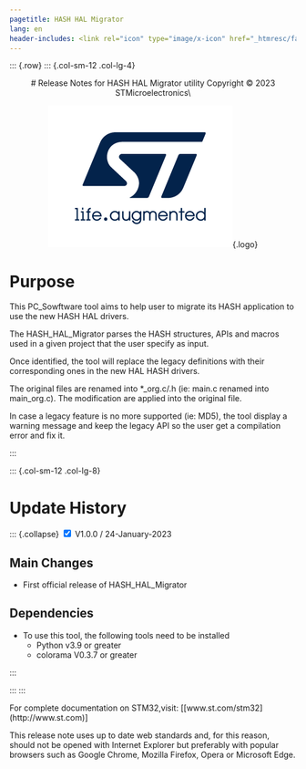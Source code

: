 ```yaml
---
pagetitle: HASH HAL Migrator
lang: en
header-includes: <link rel="icon" type="image/x-icon" href="_htmresc/favicon.png" />
---
```


::: {.row}
::: {.col-sm-12 .col-lg-4}


<center>
# Release Notes for HASH HAL Migrator utility
Copyright &copy; 2023 STMicroelectronics\

[![ST logo](_htmresc/st_logo.png)](https://www.st.com){.logo}
</center>

# Purpose

This PC_Sowftware tool aims to help user to migrate its HASH application to use the new HASH HAL drivers.

The HASH_HAL_Migrator parses the HASH structures, APIs and macros used in a given project that the user specify as input.

Once identified, the tool will replace the legacy definitions with their corresponding ones in the new HAL HASH drivers.

The original files are renamed into *_org.c/.h (ie: main.c renamed into main_org.c). The modification are applied into the original file.

In case a legacy feature is no more supported (ie: MD5), the tool display a warning message and keep the legacy API so the user get a compilation error and fix it.

:::

::: {.col-sm-12 .col-lg-8}
# Update History

::: {.collapse}
<input type="checkbox" id="collapse-section1" checked aria-hidden="true">
<label for="collapse-section1" aria-hidden="true">V1.0.0 / 24-January-2023</label>
<div>

## Main Changes

-	First official release of HASH_HAL_Migrator

## Dependencies

-	To use this tool, the following tools need to be installed
	-	Python v3.9 or greater
	-	colorama V0.3.7 or greater
</div>
:::


:::
:::

<footer class="sticky">
For complete documentation on STM32,visit: [[www.st.com/stm32](http://www.st.com)]

This release note uses up to date web standards and, for this reason, should not be opened with Internet Explorer
but preferably with popular browsers such as Google Chrome, Mozilla Firefox, Opera or Microsoft Edge.
</footer>

